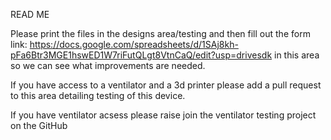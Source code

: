 READ ME

Please print the files in the designs
area/testing and then fill out the form link: https://docs.google.com/spreadsheets/d/1SAj8kh-pFa6Btr3MGE1hswED1W7riFutQLgt8VtnCaQ/edit?usp=drivesdk
in this area so we can see what improvements are needed.

If you have access to a ventilator and a 3d printer please add a 
pull request to this area detailing testing of this device.

If you have ventilator acsess please raise join the ventilator testing project on the GitHub

